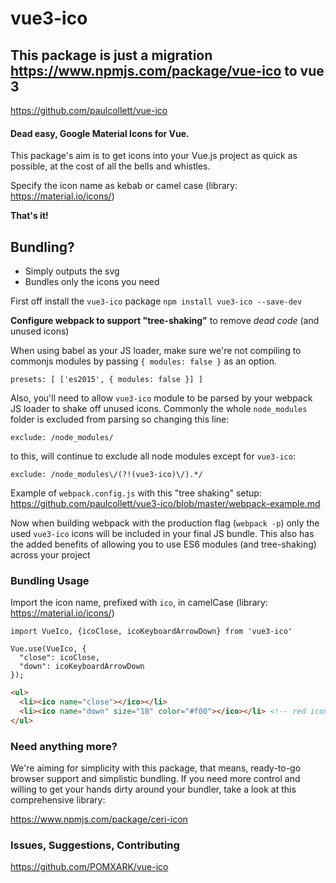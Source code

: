 # vue3-ico
## This package is just a migration https://www.npmjs.com/package/vue-ico to vue 3
https://github.com/paulcollett/vue-ico
#### Dead easy, Google Material Icons for Vue.

This package's aim is to get icons into your Vue.js project as quick as possible, at the cost of all the bells and whistles.

Specify the icon name as kebab or camel case
(library: https://material.io/icons/)

**That's it!**

## Bundling?

- Simply outputs the svg
- Bundles only the icons you need

First off install the `vue3-ico` package `npm install vue3-ico --save-dev`

**Configure webpack to support "tree-shaking"** to remove _dead code_ (and unused icons)

When using babel as your JS loader, make sure we're not compiling to commonjs modules by passing `{ modules: false }` as an option.
```JS
presets: [ ['es2015', { modules: false }] ]
```

Also, you'll need to allow `vue3-ico` module to be parsed by your webpack JS loader to shake off unused icons. Commonly the whole `node_modules` folder is excluded from parsing so changing this line:
```JS
exclude: /node_modules/
```
to this, will continue to exclude all node modules except for `vue3-ico`:
```JS
exclude: /node_modules\/(?!(vue3-ico)\/).*/
```
Example of `webpack.config.js` with this "tree shaking" setup:
https://github.com/paulcollett/vue3-ico/blob/master/webpack-example.md

Now when building webpack with the production flag (`webpack -p`) only the used `vue3-ico` icons will be included in your final JS bundle. This also has the added benefits of allowing you to use ES6 modules (and tree-shaking) across your project

### Bundling Usage

Import the icon name, prefixed with `ico`, in camelCase (library: https://material.io/icons/)

```JS
import VueIco, {icoClose, icoKeyboardArrowDown} from 'vue3-ico'

Vue.use(VueIco, {
  "close": icoClose,
  "down": icoKeyboardArrowDown
});
```

```HTML
<ul>
  <li><ico name="close"></ico></li>
  <li><ico name="down" size="18" color="#f00"></ico></li> <!-- red icon -->
</ul>
```

### Need anything more?

We're aiming for simplicity with this package, that means, ready-to-go browser support and simplistic bundling. If you need more control and willing to get your hands dirty around your bundler, take a look at this comprehensive library:

https://www.npmjs.com/package/ceri-icon

### Issues, Suggestions, Contributing

https://github.com/POMXARK/vue-ico
